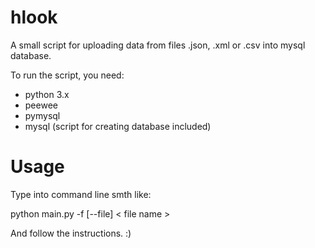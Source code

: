 # hlook
A small script for uploading data from files .json, .xml or .csv into mysql database.

To run the script, you need:
 - python 3.x
 - peewee
 - pymysql
 - mysql (script for creating database included)

# Usage
Type into command line smth like:

python main.py -f [--file] < file name >

And follow the instructions. :)
